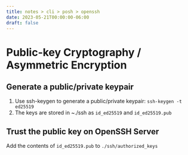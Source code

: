 ```yaml
---
title: notes > cli > posh > openssh
date: 2023-05-21T00:00:00-06:00
draft: false
---
```


# Public-key Cryptography / Asymmetric Encryption
## Generate a public/private keypair
1. Use ssh-keygen to generate a public/private keypair: `ssh-keygen -t ed25519`
2. The keys are stored in ~./ssh as `id_ed25519` and `id_ed25519.pub`

## Trust the public key on OpenSSH Server
Add the contents of `id_ed25519.pub` to `./ssh/authorized_keys`
